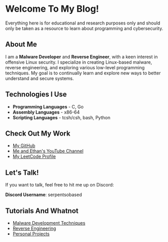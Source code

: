 # Welcome To My Blog!

Everything here is for educational and research purposes only and should only be taken as a resource to learn about programming and cybersecurity.

## About Me

I am a **Malware Developer** and **Reverse Engineer**, with a keen interest in offensive Linux security. I specialize in creating Linux-based malware, reverse engineering, and exploring various low-level programming techniques. My goal is to continually learn and explore new ways to better understand and secure systems.

## Technologies I Use

- **Programming Languages** - C, Go
- **Assembly Languages** - x86-64
- **Scripting Languages** - tcsh/csh, bash, Python

## Check Out My Work

- [My GitHub](https://github.com/humzak711)
- [Me and Ethan's YouTube Channel](https://youtube.com/@TwofishSerpent)
- [My LeetCode Profile](https://leetcode.com/u/humzak711/)

## Let's Talk!

If you want to talk, feel free to hit me up on Discord:

**Discord Username**: serpentsobased

## Tutorials And Whatnot
- [Malware Development Techniques](malware_techniques)
- [Reverse Engineering](reverse_engineering)
- [Personal Projects](projects)
